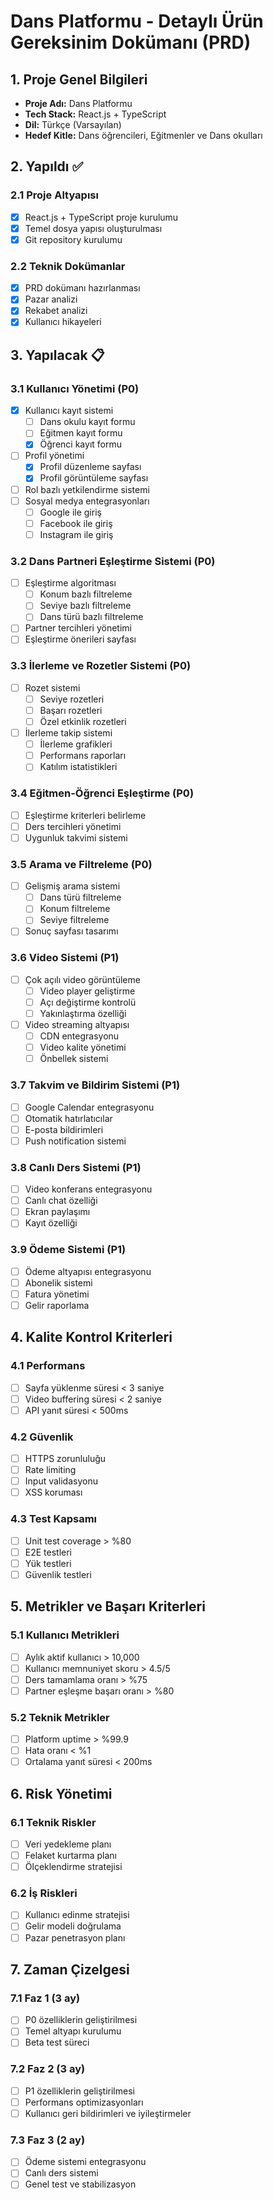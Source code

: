# Dans Platformu - Detaylı Ürün Gereksinim Dokümanı (PRD)

## 1. Proje Genel Bilgileri
- **Proje Adı:** Dans Platformu
- **Tech Stack:** React.js + TypeScript
- **Dil:** Türkçe (Varsayılan)
- **Hedef Kitle:** Dans öğrencileri, Eğitmenler ve Dans okulları

## 2. Yapıldı ✅

### 2.1 Proje Altyapısı
- [x] React.js + TypeScript proje kurulumu
- [x] Temel dosya yapısı oluşturulması
- [x] Git repository kurulumu

### 2.2 Teknik Dokümanlar
- [x] PRD dokümanı hazırlanması
- [x] Pazar analizi
- [x] Rekabet analizi
- [x] Kullanıcı hikayeleri

## 3. Yapılacak 📋

### 3.1 Kullanıcı Yönetimi (P0)
- [x] Kullanıcı kayıt sistemi
  - [ ] Dans okulu kayıt formu
  - [ ] Eğitmen kayıt formu
  - [x] Öğrenci kayıt formu
- [ ] Profil yönetimi
  - [x] Profil düzenleme sayfası
  - [x] Profil görüntüleme sayfası
- [ ] Rol bazlı yetkilendirme sistemi
- [ ] Sosyal medya entegrasyonları
  - [ ] Google ile giriş
  - [ ] Facebook ile giriş
  - [ ] Instagram ile giriş

### 3.2 Dans Partneri Eşleştirme Sistemi (P0)
- [ ] Eşleştirme algoritması
  - [ ] Konum bazlı filtreleme
  - [ ] Seviye bazlı filtreleme
  - [ ] Dans türü bazlı filtreleme
- [ ] Partner tercihleri yönetimi
- [ ] Eşleştirme önerileri sayfası

### 3.3 İlerleme ve Rozetler Sistemi (P0)
- [ ] Rozet sistemi
  - [ ] Seviye rozetleri
  - [ ] Başarı rozetleri
  - [ ] Özel etkinlik rozetleri
- [ ] İlerleme takip sistemi
  - [ ] İlerleme grafikleri
  - [ ] Performans raporları
  - [ ] Katılım istatistikleri

### 3.4 Eğitmen-Öğrenci Eşleştirme (P0)
- [ ] Eşleştirme kriterleri belirleme
- [ ] Ders tercihleri yönetimi
- [ ] Uygunluk takvimi sistemi

### 3.5 Arama ve Filtreleme (P0)
- [ ] Gelişmiş arama sistemi
  - [ ] Dans türü filtreleme
  - [ ] Konum filtreleme
  - [ ] Seviye filtreleme
- [ ] Sonuç sayfası tasarımı

### 3.6 Video Sistemi (P1)
- [ ] Çok açılı video görüntüleme
  - [ ] Video player geliştirme
  - [ ] Açı değiştirme kontrolü
  - [ ] Yakınlaştırma özelliği
- [ ] Video streaming altyapısı
  - [ ] CDN entegrasyonu
  - [ ] Video kalite yönetimi
  - [ ] Önbellek sistemi

### 3.7 Takvim ve Bildirim Sistemi (P1)
- [ ] Google Calendar entegrasyonu
- [ ] Otomatik hatırlatıcılar
- [ ] E-posta bildirimleri
- [ ] Push notification sistemi

### 3.8 Canlı Ders Sistemi (P1)
- [ ] Video konferans entegrasyonu
- [ ] Canlı chat özelliği
- [ ] Ekran paylaşımı
- [ ] Kayıt özelliği

### 3.9 Ödeme Sistemi (P1)
- [ ] Ödeme altyapısı entegrasyonu
- [ ] Abonelik sistemi
- [ ] Fatura yönetimi
- [ ] Gelir raporlama

## 4. Kalite Kontrol Kriterleri

### 4.1 Performans
- [ ] Sayfa yüklenme süresi < 3 saniye
- [ ] Video buffering süresi < 2 saniye
- [ ] API yanıt süresi < 500ms

### 4.2 Güvenlik
- [ ] HTTPS zorunluluğu
- [ ] Rate limiting
- [ ] Input validasyonu
- [ ] XSS koruması

### 4.3 Test Kapsamı
- [ ] Unit test coverage > %80
- [ ] E2E testleri
- [ ] Yük testleri
- [ ] Güvenlik testleri

## 5. Metrikler ve Başarı Kriterleri

### 5.1 Kullanıcı Metrikleri
- [ ] Aylık aktif kullanıcı > 10,000
- [ ] Kullanıcı memnuniyet skoru > 4.5/5
- [ ] Ders tamamlama oranı > %75
- [ ] Partner eşleşme başarı oranı > %80

### 5.2 Teknik Metrikler
- [ ] Platform uptime > %99.9
- [ ] Hata oranı < %1
- [ ] Ortalama yanıt süresi < 200ms

## 6. Risk Yönetimi

### 6.1 Teknik Riskler
- [ ] Veri yedekleme planı
- [ ] Felaket kurtarma planı
- [ ] Ölçeklendirme stratejisi

### 6.2 İş Riskleri
- [ ] Kullanıcı edinme stratejisi
- [ ] Gelir modeli doğrulama
- [ ] Pazar penetrasyon planı

## 7. Zaman Çizelgesi

### 7.1 Faz 1 (3 ay)
- [ ] P0 özelliklerin geliştirilmesi
- [ ] Temel altyapı kurulumu
- [ ] Beta test süreci

### 7.2 Faz 2 (3 ay)
- [ ] P1 özelliklerin geliştirilmesi
- [ ] Performans optimizasyonları
- [ ] Kullanıcı geri bildirimleri ve iyileştirmeler

### 7.3 Faz 3 (2 ay)
- [ ] Ödeme sistemi entegrasyonu
- [ ] Canlı ders sistemi
- [ ] Genel test ve stabilizasyon 